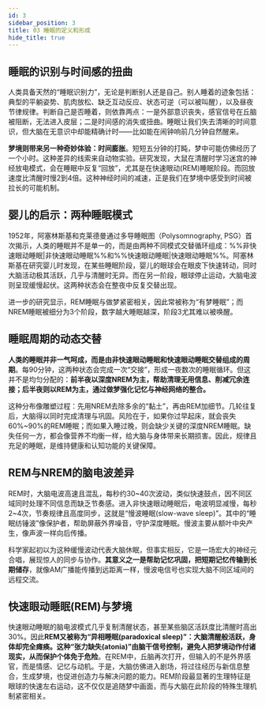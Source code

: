 ```yaml
---
id: 3
sidebar_position: 3
title: 03 睡眠的定义和形成
hide_title: true
---
```


## 睡眠的识别与时间感的扭曲

人类具备天然的“睡眠识别力”，无论是判断别人还是自己。别人睡着的迹象包括：典型的平躺姿势、肌肉放松、缺乏互动反应、状态可逆（可以被叫醒），以及昼夜节律规律。判断自己是否睡着，则依靠两点：一是外部意识丧失，感官信号在丘脑被阻断，无法进入皮层；二是时间感的消失或扭曲。睡眠让我们失去清晰的时间意识，但大脑在无意识中却能精确计时——比如能在闹钟响前几分钟自然醒来。

**梦境则带来另一种奇妙体验：时间膨胀**。短短五分钟的打盹，梦中可能仿佛经历了一个小时。这种差异的线索来自动物实验。研究发现，大鼠在清醒时学习迷宫的神经放电模式，会在睡眠中反复“回放”，尤其是在快速眼动(REM)睡眠阶段。而回放速度比清醒时慢2到4倍。这种神经时间的减速，正是我们在梦境中感受到时间被拉长的可能机制。

## 婴儿的启示：两种睡眠模式

1952年，阿塞林斯基和克莱德曼通过多导睡眠图（Polysomnography, PSG）首次揭示，人类的睡眠并不是单一的，而是由两种不同模式交替循环组成：%%非快速眼动睡眠|非快速眼动睡眠%%和%%快速眼动睡眠|快速眼动睡眠%%。阿塞林斯基在研究婴儿时发现，在某些睡眠阶段，婴儿的眼球会在眼皮下快速转动，同时大脑活动极其活跃，几乎与清醒时无异。而在另一阶段，眼球停止运动，大脑电波则呈现缓慢起伏。这两种状态会在整夜中反复交替出现。

进一步的研究显示，REM睡眠与做梦紧密相关，因此常被称为“有梦睡眠”；而NREM睡眠被细分为3个阶段，数字越大睡眠越深，阶段3尤其难以被唤醒。

## 睡眠周期的动态交替

**人类的睡眠并非一气呵成，而是由非快速眼动睡眠和快速眼动睡眠交替组成的周期**。每90分钟，这两种状态会完成一次“交接”，形成一夜数次的睡眠循环。但这并不是均匀分配的：**前半夜以深度NREM为主，帮助清理无用信息、削减冗余连接；后半夜则以REM为主，通过做梦强化记忆与神经网络的整合。**

这种分布像雕塑过程：先用NREM去除多余的“黏土”，再由REM加细节。几轮往复后，大脑得以同时完成清理与巩固。风险在于，如果你过早起床，就会丧失60%~90%的REM睡眠；而如果入睡过晚，则会缺少关键的深度NREM睡眠。缺失任何一方，都会像营养不均衡一样，给大脑与身体带来长期损害。因此，规律且充足的睡眠，是维持健康和认知功能的关键保障。

## REM与NREM的脑电波差异

REM时，大脑电波高速且混乱，每秒约30~40次波动，类似快速鼓点，因不同区域同时处理不同信息而缺乏节奏感。进入非快速眼动睡眠后，电波明显减慢，每秒2~4次，节奏规律且高度同步，这就是“慢波睡眠(slow-wave sleep)”。其中的“睡眠纺锤波”像保护者，帮助屏蔽外界噪音，守护深度睡眠。慢波主要从额叶中央产生，像声波一样向后传播。

科学家起初以为这种缓慢波动代表大脑休眠，但事实相反，它是一场宏大的神经元合唱，展现惊人的同步与协作。**其意义之一是帮助记忆巩固，把短期记忆传输到长期储存**，就像AM广播能传播到远距离一样，慢波电信号也实现大脑不同区域间的远程交流。

## 快速眼动睡眠(REM)与梦境

快速眼动睡眠的脑电波模式几乎复制清醒状态，甚至某些脑区活跃度比清醒时高出30%。因此**REM又被称为“异相睡眠(paradoxical sleep)”：大脑清醒般活跃，身体却完全瘫痪。这种“张力缺失(atonia)”由脑干信号控制，避免人把梦境动作付诸现实，从而保护个体免于危险**。在REM中，丘脑再次打开，但输入的不是外界感官，而是情感、记忆与动机。于是，大脑仿佛进入剧场，将过往经历与新信息整合，生成梦境，也促进创造力与解决问题的能力。REM阶段最显著的生理特征是眼球的快速左右运动，这不仅仅是追随梦中画面，而与大脑在此阶段的特殊生理机制紧密相关。
